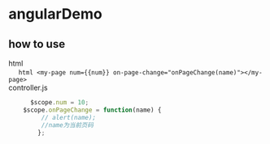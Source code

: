
# angularDemo
## how to use
   html </br>
      ``` html
      <my-page num={{num}} on-page-change="onPageChange(name)"></my-page>
       ```
       </br>
   controller.js </br>
   ``` javascript
       $scope.num = 10;
       $scope.onPageChange = function(name) {
            // alert(name);
            //name为当前页码
         }; 
         
          
   
